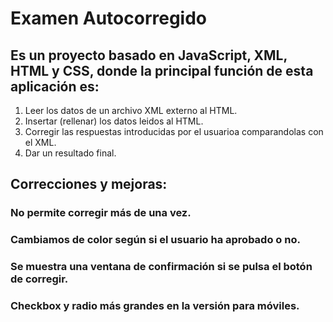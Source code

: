 # Examen Autocorregido

## Es un proyecto basado en JavaScript, XML, HTML y CSS, donde la principal función de esta aplicación es:
1. Leer los datos de un archivo XML externo al HTML.
2. Insertar (rellenar) los datos leidos al HTML.
3. Corregir las respuestas introducidas por el usuarioa comparandolas con el XML.
4. Dar un resultado final.

## Correcciones y mejoras:
### No permite corregir más de una vez.
### Cambiamos de color según si el usuario ha aprobado o no.
### Se muestra una ventana de confirmación si se pulsa el botón de corregir.
### Checkbox y radio más grandes en la versión para móviles.